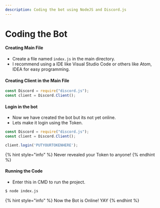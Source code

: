 ```yaml
---
description: Coding the bot using NodeJS and Discord.js
---
```


# Coding the Bot

#### Creating Main File

* Create a file named `index.js` in the main directory.
* I recommend using a IDE like Visual Studio Code or others like Atom, IDEA for easy programming.

#### Creating Client in the Main File

```javascript
const Discord = require("discord.js");
const client = Discord.Client();
```

#### Login in the bot

* Now we have created the bot but its not yet online.
* Lets make it login using the Token.

```javascript
const Discord = require("discord.js");
const client = Discord.Client();

client.login('PUTYOURTOKENHERE');
```

{% hint style="info" %}
Never revealed your Token to anyone!
{% endhint %}

#### Running the Code

* Enter this in CMD to run the project.

```bash
$ node index.js
```

{% hint style="info" %}
Now the Bot is Online! YAY
{% endhint %}

